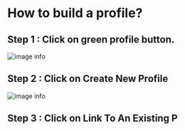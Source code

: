 # How to build a profile?

## Step 1 : Click on green profile button.
![image info](../../../static/img/profiles/step1.jpg)

## Step 2 : Click on Create New Profile
![image info](../../../static/img/profiles/step2.jpg)

## Step 3 : Click on Link To An Existing P